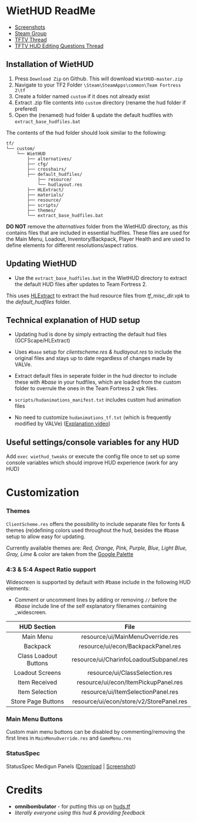 WietHUD ReadMe
==============
- [Screenshots](http://wiethoofd.info)
- [Steam Group](http://steamcommunity.com/groups/wiethud)
- [TFTV Thread](http://teamfortress.tv/31482/wiethud)
- [TFTV HUD Editing Questions Thread](http://teamfortress.tv/thread/19073/)

Installation of WietHUD
-----------------------
1. Press `Download Zip` on Github. This will download `WietHUD-master.zip`
2. Navigate to your TF2 Folder `\Steam\SteamApps\common\Team Fortress 2\tf`
3. Create a folder named `custom` if it does not already exist
4. Extract .zip file contents into `custom` directory (rename the hud folder if prefered)
5. Open the (renamed) hud folder & update the default hudfiles with `extract_base_hudfiles.bat`

The contents of the hud folder should look similar to the following:
```
tf/
└── custom/
    └── WietHUD
        ├── alternatives/
        ├── cfg/
        ├── crosshairs/
        ├── default_hudfiles/
            ├── resource/
            └── hudlayout.res
        ├── HLExtract/
        ├── materials/
        ├── resource/
        ├── scripts/
        ├── themes/
        └── extract_base_hudfiles.bat
```

**DO NOT** remove the *alternatives* folder from the WietHUD directory, as this contains files that are included in essential hudfiles. These files are used for the Main Menu, Loadout, Inventory/Backpack, Player Health and are used to define elements for different resolutions/aspect ratios.

Updating WietHUD
----------------
* Use the `extract_base_hudfiles.bat` in the WietHUD directory to extract the default HUD files after updates to Team Fortress 2.

This uses [HLExtract](https://developer.valvesoftware.com/wiki/HLLib#HLExtract) to extract the hud resource files from _tf_misc_dir.vpk_ to the _default_hudfiles_ folder.

Technical explanation of HUD setup
----------------------------------
* Updating hud is done by simply extracting the default hud files (GCFScape/HLExtract)

* Uses `#base` setup for _clientscheme.res & hudlayout.res_ to include the original files and stays up to date regardless of changes made by VALVe.
 * Extract default files in seperate folder in the hud director to include these with _#base_ in your hudfiles, which are loaded from the custom folder to overrule the ones in the Team Fortress 2 vpk files.

* `scripts/hudanimations_manifest.txt` includes custom hud animation files
 * No need to customize `hudanimations_tf.txt` (which is frequently modified by VALVe) ([Explanation video](https://www.youtube.com/watch?v=WZU6e3tD5t8))

## Useful settings/console variables for any HUD
Add `exec wiethud_tweaks` or execute the config file once to set up some console variables which should improve HUD experience (work for any HUD)

Customization
=================
### Themes
`ClientScheme.res` offers the possibility to include separate files for fonts & themes (re)defining colors used throughout the hud, besides the #base setup to allow easy for updating.

Currently available themes are: _Red, Orange, Pink, Purple, Blue, Light Blue, Gray, Lime_ & color are taken from the [Google Palette](http://www.google.com/design/spec/style/color.html#color-color-palette)

### 4:3 & 5:4 Aspect Ratio support
Widescreen is supported by default with #base include in the following HUD elements:
* Comment or uncomment lines by adding or removing `//` before the *#base* include line of the self explanatory filenames containing _widescreen.

| HUD Section | File |
|:-:|:-:|
| Main Menu | resource/ui/MainMenuOverride.res |
| Backpack | resource/ui/econ/BackpackPanel.res |
| Class Loadout Buttons | resource/ui/CharinfoLoadoutSubpanel.res |
| Loadout Screens | resource/ui/ClassSelection.res |
| Item Received | resource/ui/econ/ItemPickupPanel.res |
| Item Selection | resource/ui/ItemSelectionPanel.res |
| Store Page Buttons | resource/ui/econ/store/v2/StorePanel.res |

### Main Menu Buttons
Custom main menu buttons can be disabled by commenting/removing the first lines in `MainMenuOverride.res` and `GameMenu.res`

### StatusSpec
StatusSpec Medigun Panels ([Download](https://github.com/Wiethoofd/StatusSpec-HUD) | [Screenshot](http://wiethoofd.info/hudscreenshots/ingame/2%20Spectator%20Modes%20+%20Highlander%20&%206v6%20&%20MvM.jpg))

Credits
=======
* **omnibombulator** - for putting this up on [huds.tf](http://huds.tf/WietHUD)
* *literally everyone using this hud & providing feedback*
